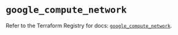 # `google_compute_network`

Refer to the Terraform Registry for docs: [`google_compute_network`](https://registry.terraform.io/providers/hashicorp/google/5.11.0/docs/resources/compute_network).
